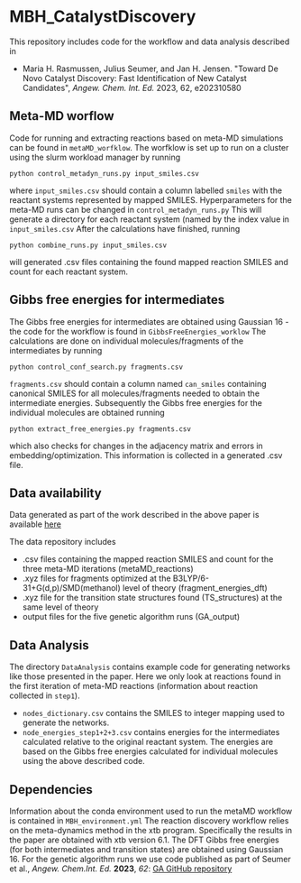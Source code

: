 # MBH_CatalystDiscovery

This repository includes code for the workflow and data analysis described in 

* Maria H. Rasmussen, Julius Seumer, and Jan H. Jensen. "Toward De Novo Catalyst Discovery: Fast Identification of New Catalyst
Candidates", _Angew. Chem. Int. Ed._ 2023, 62, e202310580


## Meta-MD worflow
Code for running and extracting reactions based on meta-MD simulations can be found in ```metaMD_worfklow```.
The worfklow is set up to run on a cluster using the slurm workload manager by running
```
python control_metadyn_runs.py input_smiles.csv
```
where ```input_smiles.csv``` should contain a column labelled ```smiles``` with the reactant systems represented by mapped SMILES.
Hyperparameters for the meta-MD runs can be changed in ```control_metadyn_runs.py```
This will generate a directory for each reactant system (named by the index value in ```input_smiles.csv```
After the calculations have finished, running 
```
python combine_runs.py input_smiles.csv
```
will generated .csv files containing the found mapped reaction SMILES and count for each reactant system.


## Gibbs free energies for intermediates
The Gibbs free energies for intermediates are obtained using Gaussian 16 - the code for the workflow is found in ```GibbsFreeEnergies_worklow```
The calculations are done on individual molecules/fragments of the intermediates by running
```
python control_conf_search.py fragments.csv
```
```fragments.csv``` should contain a column named ```can_smiles``` containing canonical SMILES for all molecules/fragments 
needed to obtain the intermediate energies. Subsequently the Gibbs free energies for the individual molecules are obtained running 
```
python extract_free_energies.py fragments.csv
```
which also checks for changes in the adjacency matrix and errors in embedding/optimization. This information is collected in a generated .csv file. 


## Data availability

Data generated as part of the work described in the above paper is available [here](https://sid.erda.dk/sharelink/C4RVLJdhC5)

The data repository includes

* .csv files containing the mapped reaction SMILES and count for the three meta-MD iterations (metaMD_reactions)
* .xyz files for fragments optimized at the B3LYP/6-31+G(d,p)/SMD(methanol) level of theory (fragment_energies_dft)
* .xyz file for the transition state structures found (TS_structures) at the same level of theory
* output files for the five genetic algorithm runs (GA_output)

## Data Analysis
The directory ```DataAnalysis``` contains example code for generating networks like those presented in the paper. Here we only look at reactions found 
in the first iteration of meta-MD reactions (information about reaction collected in ```step1```).
* ```nodes_dictionary.csv``` contains the SMILES to integer mapping used to generate the networks. 
* ```node_energies_step1+2+3.csv``` contains energies for the intermediates calculated relative to the original reactant system. The energies are based on the Gibbs free energies 
calculated for individual molecules using the above described code.


## Dependencies

Information about the conda environment used to run the metaMD workflow is contained in ```MBH_environment.yml```
The reaction discovery workflow relies on the meta-dynamics method in the xtb program. Specifically the results in the paper are obtained with xtb version 6.1.
The DFT Gibbs free energies (for both intermediates and transition states) are obtained using Gaussian 16.
For the genetic algorithm runs we use code published as part of Seumer et al., _Angew. Chem.Int. Ed._ **2023**, _62_: [GA GitHub repository](https://github.com/jensengroup/mbh_catalyst_ga) 
